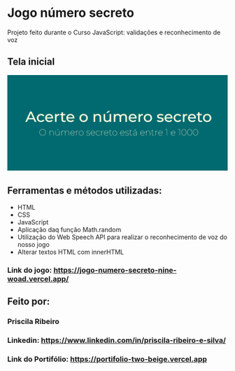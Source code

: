 # Jogo número secreto
Projeto feito durante o Curso JavaScript: validações e reconhecimento de voz

## Tela inicial
![image](https://github.com/Pris4/jogo-numero-secreto/blob/main/tela.png)

## Ferramentas e métodos utilizadas:
* HTML
* CSS
* JavaScript
* Aplicação daq função Math.random
* Utilização do Web Speech API para realizar o reconhecimento de voz do nosso jogo
* Alterar textos HTML com innerHTML

### Link do jogo: https://jogo-numero-secreto-nine-woad.vercel.app/  

## Feito por:
### Priscila Ribeiro

### Linkedin: https://www.linkedin.com/in/priscila-ribeiro-e-silva/
### Link do Portifólio: https://portifolio-two-beige.vercel.app
